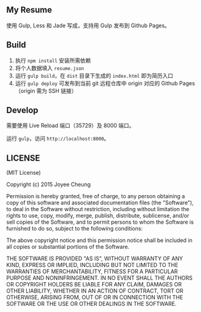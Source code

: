 ## My Resume

使用 Gulp, Less 和 Jade 写成，支持用 Gulp 发布到 Github Pages。

## Build

1. 执行 `npm install` 安装所需依赖
2. 将个人数据填入 `resume.json`
3. 运行 `gulp build`，在 `dist` 目录下生成的 `index.html` 即为简历入口
4. 运行 `gulp deploy` 可发布到当前 git 远程仓库中 origin 对应的 Github Pages（origin 需为 SSH 链接）

## Develop

需要使用 Live Reload 端口（35729）及 8000 端口。

运行 `gulp`，访问 `http://localhost:8000`。

## LICENSE

(MIT License)

Copyright (c) 2015 Joyee Cheung

Permission is hereby granted, free of charge, to any person obtaining a copy of this software and associated documentation files (the "Software"), to deal in the Software without restriction, including without limitation the rights to use, copy, modify, merge, publish, distribute, sublicense, and/or sell copies of the Software, and to permit persons to whom the Software is furnished to do so, subject to the following conditions:

The above copyright notice and this permission notice shall be included in all copies or substantial portions of the Software.

THE SOFTWARE IS PROVIDED "AS IS", WITHOUT WARRANTY OF ANY KIND, EXPRESS OR IMPLIED, INCLUDING BUT NOT LIMITED TO THE WARRANTIES OF MERCHANTABILITY, FITNESS FOR A PARTICULAR PURPOSE AND NONINFRINGEMENT. IN NO EVENT SHALL THE AUTHORS OR COPYRIGHT HOLDERS BE LIABLE FOR ANY CLAIM, DAMAGES OR OTHER LIABILITY, WHETHER IN AN ACTION OF CONTRACT, TORT OR OTHERWISE, ARISING FROM, OUT OF OR IN CONNECTION WITH THE SOFTWARE OR THE USE OR OTHER DEALINGS IN THE SOFTWARE.
